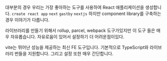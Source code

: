 대부분의 경우 우리는 가장 좋아하는 도구를 사용하여 React 애플리케이션을 생성합니다. `create react app` `next` `gastby` `nextjs` 하지만 component library를 구축하는 경우 이야기가 다릅니다.

라이브러리를 만들기 위해서 rollup, parcel, webpack 도구가있지만 이 도구 들은 매우 자유롭습니다. 자유로움이 있어서 설정하기 더 어려운점이있다.

vite는 뛰어난 성능을 제공하는 최신 FE 도구입니다. 기본적으로 TypeScript와 라이브러리 번들을 지원합니다. 그리고 설정 또한 매우 간단합니다.
